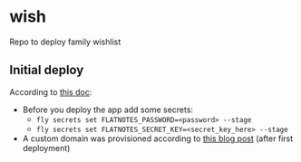 # wish

Repo to deploy family wishlist

## Initial deploy

According to [this doc](https://fly.io/docs/launch/continuous-deployment-with-github-actions/):

- Before you deploy the app add some secrets:
  - `fly secrets set FLATNOTES_PASSWORD=<password> --stage`
  - `fly secrets set FLATNOTES_SECRET_KEY=<secret_key_here> --stage`
- A custom domain was provisioned according to [this blog post](https://fly.io/blog/how-to-custom-domains-with-fly/) (after first deployment)
